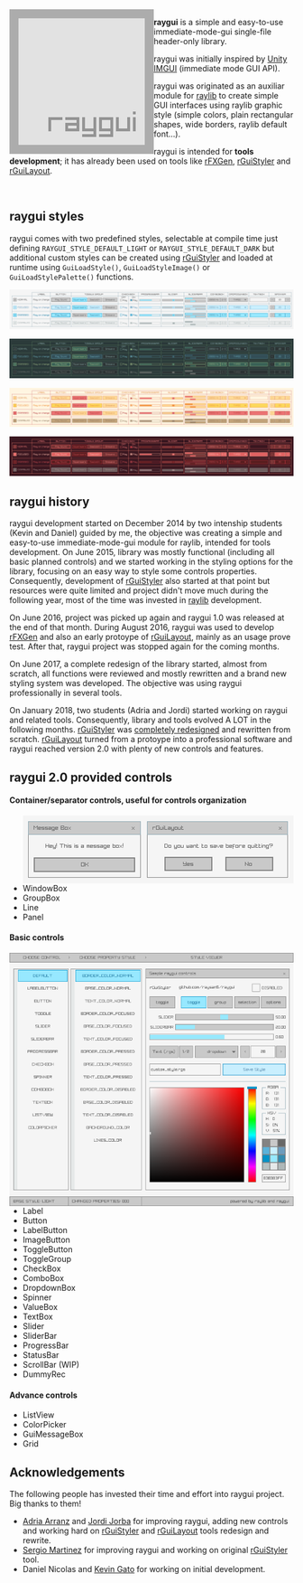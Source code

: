 <img align="left" src="logo/raygui_256x256.png" width=256>

**raygui** is a simple and easy-to-use immediate-mode-gui single-file header-only library.

raygui was initially inspired by [Unity IMGUI](https://docs.unity3d.com/Manual/GUIScriptingGuide.html) (immediate mode GUI API).

raygui was originated as an auxiliar module for [raylib](https://github.com/raysan5/raylib) to create simple GUI interfaces using raylib graphic style (simple colors, plain rectangular shapes, wide borders, raylib default font...).

raygui is intended for **tools development**; it has already been used on tools like [rFXGen](https://github.com/raysan5/rfxgen), [rGuiStyler](https://github.com/raysan5/rguistyler) and [rGuiLayout](https://github.com/raysan5/rguilayout).

<br>

## raygui styles
raygui comes with two predefined styles, selectable at compile time just defining `RAYGUI_STYLE_DEFAULT_LIGHT` or `RAYGUI_STYLE_DEFAULT_DARK` but additional custom styles can be created using [rGuiStyler](https://github.com/raysan5/rguistyler) and loaded at runtime using `GuiLoadStyle()`, `GuiLoadStyleImage()` or `GuiLoadStylePalette()` functions.

![raygui light design](styles_design/raygui_style_table_light_REV10.png)

![raygui dark design](styles_design/raygui_style_table_dark_REV9.png)

![raygui candy design](styles_design/raygui_style_table_candy_REV1.png)

![raygui cherry design](styles_design/raygui_style_table_cherry_REV1.png)

## raygui history
raygui development started on December 2014 by two intenship students (Kevin and Daniel) guided by me, the objective was creating a simple and easy-to-use immediate-mode-gui module for raylib, intended for tools development. On June 2015, library was mostly functional (including all basic planned controls) and we started working in the styling options for the library, focusing on an easy way to style some controls properties. Consequently, development of [rGuiStyler](https://github.com/raysan5/rguistyler) also started at that point but resources were quite limited and project didn't move much during the following year, most of the time was invested in [raylib](https://github.com/raysan5/raylib) development.

On June 2016, project was picked up again and raygui 1.0 was released at the end of that month. During August 2016, raygui was used to develop [rFXGen](https://github.com/raysan5/rfxgen) and also an early protoype of [rGuiLayout](https://github.com/raysan5/rguilayout), mainly as an usage prove test. After that, raygui project was stopped again for the coming months.

On June 2017, a complete redesign of the library started, almost from scratch, all functions were reviewed and mostly rewritten and a brand new styling system was developed. The objective was using raygui professionally in several tools.

On January 2018, two students (Adria and Jordi) started working on raygui and related tools. Consequently, library and tools evolved A LOT in the following months. [rGuiStyler](https://github.com/raysan5/rguistyler) was [completely redesigned](https://github.com/raysan5/rguistyler/design) and rewritten from scratch. [rGuiLayout](https://github.com/raysan5/rguilayout) turned from a protoype into a professional software and raygui reached version 2.0 with plenty of new controls and features.

## raygui 2.0 provided controls

#### Container/separator controls, useful for controls organization

<img align="right" src="images/raygui_messagebox.png">

 - WindowBox
 - GroupBox
 - Line
 - Panel

#### Basic controls

<img align="right" src="images/rguistyler_v210_light_shot01.png">

 - Label
 - Button
 - LabelButton
 - ImageButton
 - ToggleButton
 - ToggleGroup
 - CheckBox
 - ComboBox
 - DropdownBox
 - Spinner
 - ValueBox
 - TextBox
 - Slider
 - SliderBar
 - ProgressBar
 - StatusBar
 - ScrollBar (WIP)
 - DummyRec

#### Advance controls
 - ListView
 - ColorPicker
 - GuiMessageBox
 - Grid

## Acknowledgements
The following people has invested their time and effort into raygui project. Big thanks to them!

 - [Adria Arranz](https://github.com/Adri102) and [Jordi Jorba](https://github.com/KoroBli) for improving raygui, adding new controls and working hard on [rGuiStyler](https://github.com/raysan5/rguistyler) and [rGuiLayout](https://github.com/raysan5/rguilayout) tools redesign and rewrite.
 - [Sergio Martinez](https://github.com/anidealgift) for improving raygui and working on original [rGuiStyler](https://github.com/raysan5/rguistyler) tool.
 - Daniel Nicolas and [Kevin Gato](https://github.com/Gatonevermind) for working on initial development.
